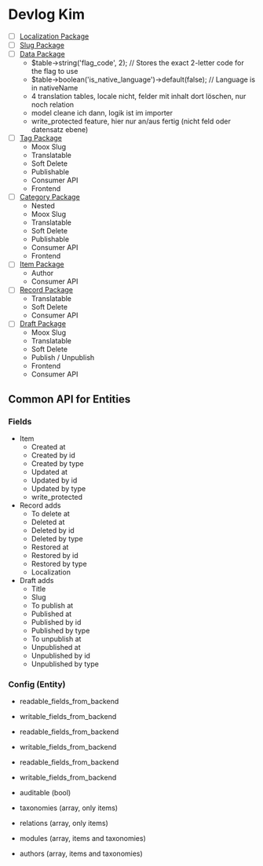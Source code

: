 # Devlog Kim

-   [ ] [Localization Package](../packages/localization/docs/IDEA.md)
-   [ ] [Slug Package](../packages/slug/docs/IDEA.md)
-   [ ] [Data Package](../packages/data/docs/IDEA.md)
    -   $table->string('flag_code', 2); // Stores the exact 2-letter code for the flag to use
    -   $table->boolean('is_native_language')->default(false); // Language is in nativeName
    -   4 translation tables, locale nicht, felder mit inhalt dort löschen, nur noch relation
    -   model cleane ich dann, logik ist im importer
    -   write_protected feature, hier nur an/aus fertig (nicht feld oder datensatz ebene)
-   [ ] [Tag Package](../packages/tag/docs/README.md)
    -   Moox Slug
    -   Translatable
    -   Soft Delete
    -   Publishable
    -   Consumer API
    -   Frontend
-   [ ] [Category Package](../packages/category/docs/README.md)
    -   Nested
    -   Moox Slug
    -   Translatable
    -   Soft Delete
    -   Publishable
    -   Consumer API
    -   Frontend
-   [ ] [Item Package](../packages/item/docs/README.md)
    -   Author
    -   Consumer API
-   [ ] [Record Package](../packages/record/docs/README.md)
    -   Translatable
    -   Soft Delete
    -   Consumer API
-   [ ] [Draft Package](../packages/draft/docs/README.md)
    -   Moox Slug
    -   Translatable
    -   Soft Delete
    -   Publish / Unpublish
    -   Frontend
    -   Consumer API

## Common API for Entities

### Fields

-   Item
    -   Created at
    -   Created by id
    -   Created by type
    -   Updated at
    -   Updated by id
    -   Updated by type
    -   write_protected
-   Record adds
    -   To delete at
    -   Deleted at
    -   Deleted by id
    -   Deleted by type
    -   Restored at
    -   Restored by id
    -   Restored by type
    -   Localization
-   Draft adds
    -   Title
    -   Slug
    -   To publish at
    -   Published at
    -   Published by id
    -   Published by type
    -   To unpublish at
    -   Unpublished at
    -   Unpublished by id
    -   Unpublished by type

### Config (Entity)

-   readable_fields_from_backend
-   writable_fields_from_backend
-   readable_fields_from_backend
-   writable_fields_from_backend
-   readable_fields_from_backend
-   writable_fields_from_backend

-   auditable (bool)
-   taxonomies (array, only items)
-   relations (array, only items)
-   modules (array, items and taxonomies)
-   authors (array, items and taxonomies)
